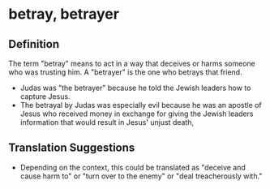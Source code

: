 # betray, betrayer

## Definition

The term "betray" means to act in a way that deceives or harms someone who was trusting him. A "betrayer" is the one who betrays that friend.

* Judas was "the betrayer" because he told the Jewish leaders how to capture Jesus.
* The betrayal by Judas was especially evil because he was an apostle of Jesus who received money in exchange for giving the Jewish leaders information that would result in Jesus' unjust death,


## Translation Suggestions



* Depending on the context, this could be translated as "deceive and cause harm to" or "turn over to the enemy" or "deal treacherously with."